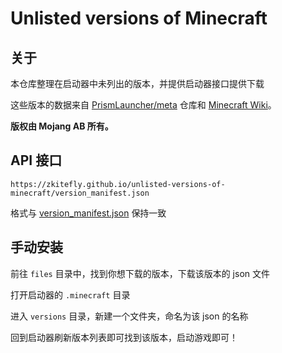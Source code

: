 # Unlisted versions of Minecraft

## 关于

本仓库整理在启动器中未列出的版本，并提供启动器接口提供下载

这些版本的数据来自 [PrismLauncher/meta](https://github.com/PrismLauncher/meta) 仓库和 [Minecraft Wiki](https://zh.minecraft.wiki/)。

**版权由 Mojang AB 所有。**

## API 接口

```
https://zkitefly.github.io/unlisted-versions-of-minecraft/version_manifest.json
```

格式与 [version_manifest.json](https://zh.minecraft.wiki/w/Version_manifest.json) 保持一致

## 手动安装

前往 `files` 目录中，找到你想下载的版本，下载该版本的 json 文件

打开启动器的 `.minecraft` 目录

进入 `versions` 目录，新建一个文件夹，命名为该 json 的名称

回到启动器刷新版本列表即可找到该版本，启动游戏即可！
